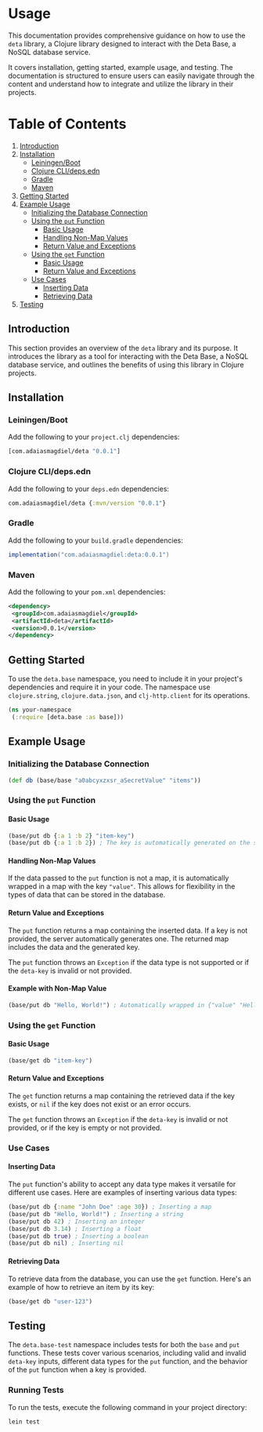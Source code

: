 # Usage

This documentation provides comprehensive guidance on how to use the `deta` library, a Clojure library designed to interact with the Deta Base, a NoSQL database service.

It covers installation, getting started, example usage, and testing. The documentation is structured to ensure users can easily navigate through the content and understand how to integrate and utilize the library in their projects.

# Table of Contents

1. [Introduction](#introduction)
2. [Installation](#installation)
    - [Leiningen/Boot](#leiningenboot)
    - [Clojure CLI/deps.edn](#clojure-clidedn)
    - [Gradle](#gradle)
    - [Maven](#maven)
3. [Getting Started](#getting-started)
4. [Example Usage](#example-usage)
    - [Initializing the Database Connection](#initializing-the-database-connection)
    - [Using the `put` Function](#using-the-put-function)
        - [Basic Usage](#basic-usage)
        - [Handling Non-Map Values](#handling-non-map-values)
        - [Return Value and Exceptions](#return-value-and-exceptions)
    - [Using the `get` Function](#using-the-get-function)
        - [Basic Usage](#basic-usage-1)
        - [Return Value and Exceptions](#return-value-and-exceptions-1)
    - [Use Cases](#use-cases)
        - [Inserting Data](#inserting-data)
        - [Retrieving Data](#retrieving-data)
5. [Testing](#testing)

## Introduction

This section provides an overview of the `deta` library and its purpose. It introduces the library as a tool for interacting with the Deta Base, a NoSQL database service, and outlines the benefits of using this library in Clojure projects.

## Installation

### Leiningen/Boot

Add the following to your `project.clj` dependencies:

```clojure
[com.adaiasmagdiel/deta "0.0.1"]
```

### Clojure CLI/deps.edn

Add the following to your `deps.edn` dependencies:

```clojure
com.adaiasmagdiel/deta {:mvn/version "0.0.1"}
```

### Gradle

Add the following to your `build.gradle` dependencies:

```gradle
implementation("com.adaiasmagdiel:deta:0.0.1")
```

### Maven

Add the following to your `pom.xml` dependencies:

```xml
<dependency>
 <groupId>com.adaiasmagdiel</groupId>
 <artifactId>deta</artifactId>
 <version>0.0.1</version>
</dependency>
```

## Getting Started

To use the `deta.base` namespace, you need to include it in your project's dependencies and require it in your code. The namespace use `clojure.string`, `clojure.data.json`, and `clj-http.client` for its operations.

```clojure
(ns your-namespace
 (:require [deta.base :as base]))
```

## Example Usage

### Initializing the Database Connection

```clojure
(def db (base/base "a0abcyxzxsr_aSecretValue" "items"))
```

### Using the `put` Function

#### Basic Usage

```clojure
(base/put db {:a 1 :b 2} "item-key")
(base/put db {:a 1 :b 2}) ; The key is automatically generated on the server
```

#### Handling Non-Map Values

If the data passed to the `put` function is not a map, it is automatically wrapped in a map with the key `"value"`. This allows for flexibility in the types of data that can be stored in the database.

#### Return Value and Exceptions

The `put` function returns a map containing the inserted data. If a key is not provided, the server automatically generates one. The returned map includes the data and the generated key.

The `put` function throws an `Exception` if the data type is not supported or if the `deta-key` is invalid or not provided.

#### Example with Non-Map Value

```clojure
(base/put db "Hello, World!") ; Automatically wrapped in {"value" "Hello, World!"}
```

### Using the `get` Function

#### Basic Usage

```clojure
(base/get db "item-key")
```

#### Return Value and Exceptions

The `get` function returns a map containing the retrieved data if the key exists, or `nil` if the key does not exist or an error occurs.

The `get` function throws an `Exception` if the `deta-key` is invalid or not provided, or if the key is empty or not provided.

### Use Cases

#### Inserting Data

The `put` function's ability to accept any data type makes it versatile for different use cases. Here are examples of inserting various data types:

```clojure
(base/put db {:name "John Doe" :age 30}) ; Inserting a map
(base/put db "Hello, World!") ; Inserting a string
(base/put db 42) ; Inserting an integer
(base/put db 3.14) ; Inserting a float
(base/put db true) ; Inserting a boolean
(base/put db nil) ; Inserting nil
```

#### Retrieving Data

To retrieve data from the database, you can use the `get` function. Here's an example of how to retrieve an item by its key:

```clojure
(base/get db "user-123")
```

## Testing

The `deta.base-test` namespace includes tests for both the `base` and `put` functions. These tests cover various scenarios, including valid and invalid `deta-key` inputs, different data types for the `put` function, and the behavior of the `put` function when a key is provided.

### Running Tests

To run the tests, execute the following command in your project directory:

```bash
lein test
```
